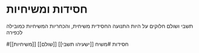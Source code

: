# חסידות ומשיחיות

תשבי ושולם חלוקים על היות התנועה החסידית משיחית, והכחריות המשיחיות כמובילה לכפירה

#חסידות  #משיח
[[ישעיהו תשבי]]
[[שולם]]
[[משיחיות]] 